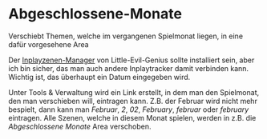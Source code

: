 # Abgeschlossene-Monate
Verschiebt Themen, welche im vergangenen Spielmonat liegen, in eine dafür vorgesehene Area

Der <a href="https://github.com/little-evil-genius/Inplayszenen-Manager">Inplayzenen-Manager</a> von Little-Evil-Genius sollte installiert sein, aber ich bin sicher, das man auch andere Inplaytracker damit verbinden kann. Wichtig ist, das überhaupt ein Datum eingegeben wird.

Unter Tools & Verwaltung wird ein Link erstellt, in dem man den Spielmonat, den man verschieben will, eintragen kann. Z.B. der Februar wird nicht mehr bespielt, dann kann man *Februar*, *2*, *02*, *February*, *februar* oder *february* eintragen. Alle Szenen, welche in diesem Monat spielen, werden in z.B. die *Abgeschlossene Monate* Area verschoben. 
